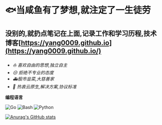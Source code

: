 # :fish:当咸鱼有了梦想,就注定了一生徒劳 

## 没别的,就扔点笔记在上面,记录工作和学习历程,技术博客[https://yang0009.github.io](https://yang0009.github.io/)

- *:sailboat: 喜欢自由的思想,独立自主*
- *:unamused: 拒绝不专业的态度*
- *:ambulance:股市韭菜,大慈善家*
- *:bookmark: 热衷云原生,解决方案,协议标准*
<div align="left">

  **编程语言**

![Go](https://img.shields.io/badge/Go-00ADD8?style=flat-square&logo=go&logoColor=white)
![Bash](https://img.shields.io/badge/Bash-444444?style=flat-square&logo=gnu-bash&logoColor=white)
![Python](https://img.shields.io/badge/Python-377bAB?style=flat-square&logo=python&logoColor=white)
</div>

[![Anurag's GitHub stats](https://github-readme-stats.vercel.app/api?username=yang0009&show_icons=true&theme=radical)](https://github.com/yang0009/github-readme-stats)
